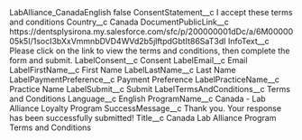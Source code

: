 <?xml version="1.0" encoding="UTF-8"?>
<CustomMetadata xmlns="http://soap.sforce.com/2006/04/metadata" xmlns:xsi="http://www.w3.org/2001/XMLSchema-instance" xmlns:xsd="http://www.w3.org/2001/XMLSchema">
    <label>LabAlliance_CanadaEnglish</label>
    <protected>false</protected>
    <values>
        <field>ConsentStatement__c</field>
        <value xsi:type="xsd:string">I accept these terms and conditions</value>
    </values>
    <values>
        <field>Country__c</field>
        <value xsi:type="xsd:string">Canada</value>
    </values>
    <values>
        <field>DocumentPublicLink__c</field>
        <value xsi:type="xsd:string">https://dentsplysirona.my.salesforce.com/sfc/p/200000001dDc/a/6M0000005k5I/1socI3bXxVmmnbDVD4WVd2b5jlftpdGbtIt86SaT3dI</value>
    </values>
    <values>
        <field>InfoText__c</field>
        <value xsi:type="xsd:string">Please click on the link to view the terms and conditions, then complete the form and submit.</value>
    </values>
    <values>
        <field>LabelConsent__c</field>
        <value xsi:type="xsd:string">Consent</value>
    </values>
    <values>
        <field>LabelEmail__c</field>
        <value xsi:type="xsd:string">Email</value>
    </values>
    <values>
        <field>LabelFirstName__c</field>
        <value xsi:type="xsd:string">First Name</value>
    </values>
    <values>
        <field>LabelLastName__c</field>
        <value xsi:type="xsd:string">Last Name</value>
    </values>
    <values>
        <field>LabelPaymentPreference__c</field>
        <value xsi:type="xsd:string">Payment Preference</value>
    </values>
    <values>
        <field>LabelPracticeName__c</field>
        <value xsi:type="xsd:string">Practice Name</value>
    </values>
    <values>
        <field>LabelSubmit__c</field>
        <value xsi:type="xsd:string">Submit</value>
    </values>
    <values>
        <field>LabelTermsAndConditions__c</field>
        <value xsi:type="xsd:string">Terms and Conditions</value>
    </values>
    <values>
        <field>Language__c</field>
        <value xsi:type="xsd:string">English</value>
    </values>
    <values>
        <field>ProgramName__c</field>
        <value xsi:type="xsd:string">Canada - Lab Alliance Loyalty Program</value>
    </values>
    <values>
        <field>SuccessMessage__c</field>
        <value xsi:type="xsd:string">Thank you. Your response has been successfully submitted!</value>
    </values>
    <values>
        <field>Title__c</field>
        <value xsi:type="xsd:string">Canada Lab Alliance Program Terms and Conditions</value>
    </values>
</CustomMetadata>

